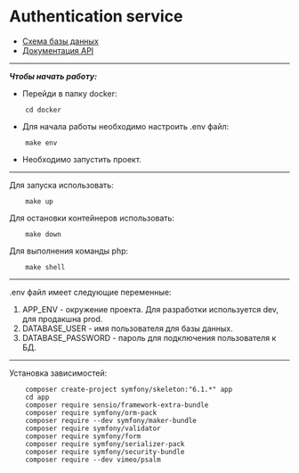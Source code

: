 # Authentication service

- [Схема базы данных](https://drawsql.app/teams/chemodan-tours/diagrams/gpe-authentication-service)
- [Документация API](https://documenter.getpostman.com/view/11988073/VVBUzT4C)

---

_**Чтобы начать работу:**_

- Перейди в папку docker: 
```
    cd docker
```
- Для начала работы необходимо настроить .env файл: 
```
    make env
```
- Необходимо запустить проект.

---
Для запуска использовать:
```
    make up
```

Для остановки контейнеров использовать:
```
    make down
```

Для выполнения команды php:
```
    make shell
```
---
.env файл имеет следующие переменные:

1. APP_ENV - окружение проекта. Для разработки используется dev, для продакшна prod.
2. DATABASE_USER - имя пользователя для базы данных.
3. DATABASE_PASSWORD - пароль для подключения пользователя к БД.

---

Установка зависимостей:
```
    composer create-project symfony/skeleton:"6.1.*" app
    cd app
    composer require sensio/framework-extra-bundle
    composer require symfony/orm-pack
    composer require --dev symfony/maker-bundle
    composer require symfony/validator
    composer require symfony/form
    composer require symfony/serializer-pack
    composer require symfony/security-bundle
    composer require --dev vimeo/psalm
```

